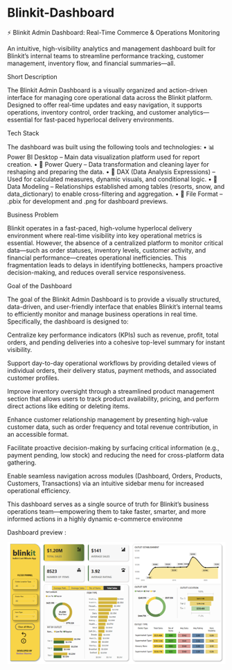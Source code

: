 # Blinkit-Dashboard
⚡ Blinkit Admin Dashboard: Real-Time Commerce & Operations Monitoring

An intuitive, high-visibility analytics and management dashboard built for Blinkit’s internal teams to streamline performance tracking, customer management, inventory flow, and financial summaries—all.

Short Description

The Blinkit Admin Dashboard is a visually organized and action-driven interface for managing core operational data across the Blinkit platform. Designed to offer real-time updates and easy navigation, it supports operations, inventory control, order tracking, and customer analytics—essential for fast-paced hyperlocal delivery environments.

Tech Stack

The dashboard was built using the following tools and technologies:
• 📊 Power BI Desktop – Main data visualization platform used for report creation.
• 📂 Power Query – Data transformation and cleaning layer for reshaping and preparing the data.
• 🧠 DAX (Data Analysis Expressions) – Used for calculated measures, dynamic visuals, and conditional logic.
• 📝 Data Modeling – Relationships established among tables (resorts, snow, and data_dictionary) to enable cross-filtering and aggregation.
• 📁 File Format – .pbix for development and .png for dashboard previews.

Business Problem

Blinkit operates in a fast-paced, high-volume hyperlocal delivery environment where real-time visibility into key operational metrics is essential. However, the absence of a centralized platform to monitor critical data—such as order statuses, inventory levels, customer activity, and financial performance—creates operational inefficiencies. This fragmentation leads to delays in identifying bottlenecks, hampers proactive decision-making, and reduces overall service responsiveness.

Goal of the Dashboard

The goal of the Blinkit Admin Dashboard is to provide a visually structured, data-driven, and user-friendly interface that enables Blinkit’s internal teams to efficiently monitor and manage business operations in real time. Specifically, the dashboard is designed to:

Centralize key performance indicators (KPIs) such as revenue, profit, total orders, and pending deliveries into a cohesive top-level summary for instant visibility.

Support day-to-day operational workflows by providing detailed views of individual orders, their delivery status, payment methods, and associated customer profiles.

Improve inventory oversight through a streamlined product management section that allows users to track product availability, pricing, and perform direct actions like editing or deleting items.

Enhance customer relationship management by presenting high-value customer data, such as order frequency and total revenue contribution, in an accessible format.

Facilitate proactive decision-making by surfacing critical information (e.g., payment pending, low stock) and reducing the need for cross-platform data gathering.

Enable seamless navigation across modules (Dashboard, Orders, Products, Customers, Transactions) via an intuitive sidebar menu for increased operational efficiency.

This dashboard serves as a single source of truth for Blinkit’s business operations team—empowering them to take faster, smarter, and more informed actions in a highly dynamic e-commerce environme

Dashboard preview : 

![Dashboard Preview](https://github.com/keshav301104/Blinkit-Dashboard/blob/main/Blinkit%20Dasboard.png?raw=true)

